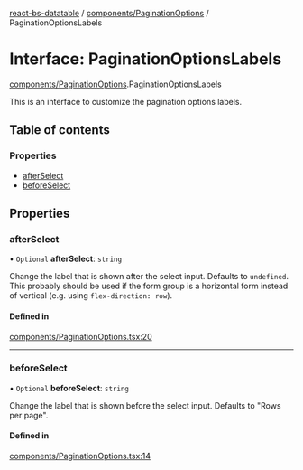 [react-bs-datatable](../README.md) / [components/PaginationOptions](../modules/components_PaginationOptions.md) / PaginationOptionsLabels

# Interface: PaginationOptionsLabels

[components/PaginationOptions](../modules/components_PaginationOptions.md).PaginationOptionsLabels

This is an interface to customize the pagination options labels.

## Table of contents

### Properties

- [afterSelect](components_PaginationOptions.PaginationOptionsLabels.md#afterselect)
- [beforeSelect](components_PaginationOptions.PaginationOptionsLabels.md#beforeselect)

## Properties

### afterSelect

• `Optional` **afterSelect**: `string`

Change the label that is shown after the select input.
Defaults to `undefined`. This probably should be used if the form group
is a horizontal form instead of vertical (e.g. using `flex-direction: row`).

#### Defined in

[components/PaginationOptions.tsx:20](https://github.com/imballinst/react-bs-datatable/blob/8a8b804/src/components/PaginationOptions.tsx#L20)

___

### beforeSelect

• `Optional` **beforeSelect**: `string`

Change the label that is shown before the select input.
Defaults to "Rows per page".

#### Defined in

[components/PaginationOptions.tsx:14](https://github.com/imballinst/react-bs-datatable/blob/8a8b804/src/components/PaginationOptions.tsx#L14)
